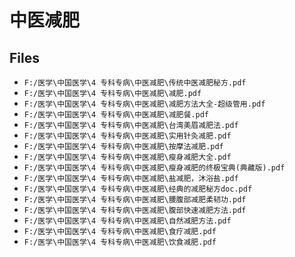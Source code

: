 # 中医减肥

## Files

- `F:/医学\中国医学\4 专科专病\中医减肥\传统中医减肥秘方.pdf`
- `F:/医学\中国医学\4 专科专病\中医减肥\减肥.pdf`
- `F:/医学\中国医学\4 专科专病\中医减肥\减肥方法大全-超级管用.pdf`
- `F:/医学\中国医学\4 专科专病\中医减肥\减肥餐.pdf`
- `F:/医学\中国医学\4 专科专病\中医减肥\台湾美眉减肥法.pdf`
- `F:/医学\中国医学\4 专科专病\中医减肥\实用针灸减肥.pdf`
- `F:/医学\中国医学\4 专科专病\中医减肥\按摩法减肥.pdf`
- `F:/医学\中国医学\4 专科专病\中医减肥\瘦身减肥大全.pdf`
- `F:/医学\中国医学\4 专科专病\中医减肥\瘦身减肥的终极宝典(典藏版).pdf`
- `F:/医学\中国医学\4 专科专病\中医减肥\盐减肥，沐浴盐.pdf`
- `F:/医学\中国医学\4 专科专病\中医减肥\经典的减肥秘方doc.pdf`
- `F:/医学\中国医学\4 专科专病\中医减肥\腰腹部减肥柔韧功.pdf`
- `F:/医学\中国医学\4 专科专病\中医减肥\腹部快速减肥方法.pdf`
- `F:/医学\中国医学\4 专科专病\中医减肥\自然减肥方法.pdf`
- `F:/医学\中国医学\4 专科专病\中医减肥\食疗减肥.pdf`
- `F:/医学\中国医学\4 专科专病\中医减肥\饮食减肥.pdf`
